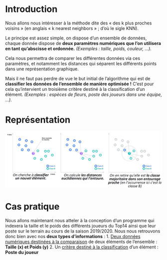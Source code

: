 # Introduction
Nous allons nous intéresser à la méthode dite des « des k plus proches voisins »
(en anglais « k nearest neighbors » ; d’où le sigle KNN).

Le principe est assez simple, on dispose d’un ensemble de données, chaque donnée dispose de **deux paramètres numériques que l’on utilisera en tant qu’abscisse et ordonnée.**
*(Exemples : taille, poids, couleur, …).*

Cela nous permettra de comparer les différentes données via ces paramètres, et notamment les distances qui séparent les différents points dans une représentation graphique.

Mais il ne faut pas perdre de vue le but initial de l’algorithme qui est de **classifier les données de l’ensemble de manière optimisée !**
C’est pour cela qu’intervient un troisième critère destiné à la classification d’un élément.
*(Exemples : espèces de fleurs, poste des joueurs dans une équipe, …).*

# Représentation
<html>
    <p align="center">
        <img src="https://github.com/4strium/Top14-K-Nearest-Neighbors/blob/main/representation_knn.png" alt="KNN diagram"/>
    </p>
</html>

# Cas pratique
Nous allons maintenant nous atteler à la conception d’un programme qui indexera la taille et le poids des différents joueurs du Top14 ainsi que leur poste sur le terrain au cours de la saison 2019/2020.
Nous nous retrouvons donc bien avec nos **deux types d’informations** :
    1. <u>Deux données numériques destinées à la comparaison</u> de deux éléments de l’ensemble : **Taille (x) et Poids (y)**
    2. Un <u>critère destiné à la classification</u> d’un élément : **Poste du joueur**